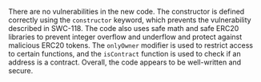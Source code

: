 

There are no vulnerabilities in the new code. The constructor is defined correctly using the `constructor` keyword, which prevents the vulnerability described in SWC-118. The code also uses safe math and safe ERC20 libraries to prevent integer overflow and underflow and protect against malicious ERC20 tokens. The `onlyOwner` modifier is used to restrict access to certain functions, and the `isContract` function is used to check if an address is a contract. Overall, the code appears to be well-written and secure.